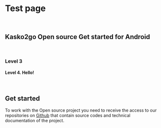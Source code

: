 # Test page
<br/>



## Kasko2go Open source Get started for Android


<br/>


### Level 3 


#### Level 4. Hello!
<br/>


## Get started

To work with the Open source project you need to receive the access to our repositories on [Github][git] that contain source codes and technical documentation of the project.



 [git]: <https://github.com/>
